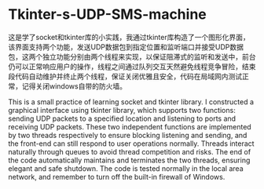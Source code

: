 # Tkinter-s-UDP-SMS-machine

这是学了socket和tkinter库的小实践，我通过tkinter库构造了一个图形化界面，该界面支持两个功能，发送UDP数据包到指定位置和监听端口并接受UDP数据包，这两个独立功能分别由两个线程来实现，以保证阻滞式的监听和发送中，前台仍可以正常响应用户的操作，线程之间通过队列交互天然避免线程竞争冒险，结束段代码自动维护并终止两个线程，保证关闭优雅且安全，代码在局域网内测试正常，记得关闭windows自带的防火墙。

This is a small practice of learning socket and tkinter library. I constructed a graphical interface using tkinter library, which supports two functions: sending UDP packets to a specified location and listening to ports and receiving UDP packets. These two independent functions are implemented by two threads respectively to ensure blocking listening and sending, and the front-end can still respond to user operations normally. Threads interact naturally through queues to avoid thread competition and risks. The end of the code automatically maintains and terminates the two threads, ensuring elegant and safe shutdown. The code is tested normally in the local area network, and remember to turn off the built-in firewall of Windows.
